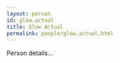 ```yaml
---
layout: person
id: glow.actual
title: Glow Actual
permalink: people/glow.actual.html
---
```


Person details...